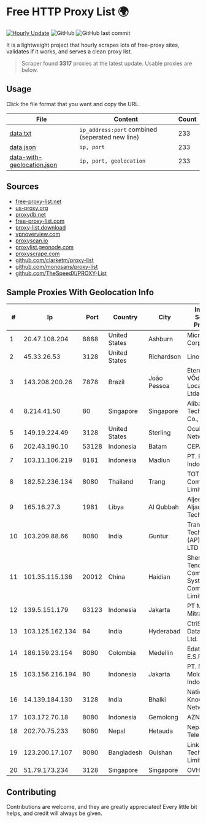 
# Free HTTP Proxy List 🌍

[![Hourly Update](https://github.com/mertguvencli/http-proxy-list/actions/workflows/main.yml/badge.svg?branch=main)](https://github.com/mertguvencli/http-proxy-list/actions/workflows/main.yml)
![GitHub](https://img.shields.io/github/license/mertguvencli/http-proxy-list)
![GitHub last commit](https://img.shields.io/github/last-commit/mertguvencli/http-proxy-list)

It is a lightweight project that hourly scrapes lots of free-proxy sites, validates if it works, and serves a clean proxy list.


> Scraper found **3317** proxies at the latest update. Usable proxies are below.

## Usage

Click the file format that you want and copy the URL.


|File|Content|Count|
|----|-------|-----|
|[data.txt](https://raw.githubusercontent.com/mertguvencli/http-proxy-list/main/proxy-list/data.txt)|`ip_address:port` combined (seperated new line)|233|
|[data.json](https://raw.githubusercontent.com/mertguvencli/http-proxy-list/main/proxy-list/data.json)|`ip, port`|233|
|[data-with-geolocation.json](https://raw.githubusercontent.com/mertguvencli/http-proxy-list/main/proxy-list/data-with-geolocation.json)|`ip, port, geolocation`|233|

## Sources

* [free-proxy-list.net](https://free-proxy-list.net)
* [us-proxy.org](https://www.us-proxy.org)
* [proxydb.net](http://proxydb.net)
* [free-proxy-list.com](https://free-proxy-list.com/?page=&port=&type%5B%5D=http&type%5B%5D=https&up_time=0&search=Search)
* [proxy-list.download](https://www.proxy-list.download/HTTP)
* [vpnoverview.com](https://vpnoverview.com/privacy/anonymous-browsing/free-proxy-servers)
* [proxyscan.io](https://www.proxyscan.io)
* [proxylist.geonode.com](https://proxylist.geonode.com/api/proxy-list?limit=300&page=1&sort_by=lastChecked&sort_type=desc&protocols=http,https)
* [proxyscrape.com](https://api.proxyscrape.com/v2/?request=displayproxies&protocol=http&timeout=10000&country=all&ssl=all&anonymity=all)
* [github.com/clarketm/proxy-list](https://raw.githubusercontent.com/clarketm/proxy-list/master/proxy-list-raw.txt)
* [github.com/monosans/proxy-list](https://raw.githubusercontent.com/monosans/proxy-list/main/proxies/http.txt)
* [github.com/TheSpeedX/PROXY-List](https://raw.githubusercontent.com/TheSpeedX/PROXY-List/master/http.txt)


## Sample Proxies With Geolocation Info

|#|Ip|Port|Country|City|Internet Service Provider|
|-|--|----|-------|----|-------------------------|
|1|20.47.108.204|8888|United States|Ashburn|Microsoft Corporation|
|2|45.33.26.53|3128|United States|Richardson|Linode, LLC|
|3|143.208.200.26|7878|Brazil|João Pessoa|Eternal VÔdeo Locadora Ltda|
|4|8.214.41.50|80|Singapore|Singapore|Alibaba (US) Technology Co., Ltd.|
|5|149.19.224.49|3128|United States|Sterling|Oculus Networks Inc|
|6|202.43.190.10|53128|Indonesia|Batam|CEPATNET|
|7|103.11.106.219|8181|Indonesia|Madiun|PT. Pascal Indonesia|
|8|182.52.236.134|8080|Thailand|Trang|TOT Public Company Limited|
|9|165.16.27.3|1981|Libya|Al Qubbah|Aljeel Aljadeed For Technology|
|10|103.209.88.66|8080|India|Guntur|TransMedia Technologies (AP) PVT LTD|
|11|101.35.115.136|20012|China|Haidian|Shenzhen Tencent Computer Systems Company Limited|
|12|139.5.151.179|63123|Indonesia|Jakarta|PT Maxindo Mitra Solusi|
|13|103.125.162.134|84|India|Hyderabad|CtrlS Datacenters Ltd.|
|14|186.159.23.154|8080|Colombia|Medellín|Edatel S.a. E.S.P|
|15|103.156.216.194|80|Indonesia|Jakarta|PT. Meiwa Mold Indonesia|
|16|14.139.184.130|3128|India|Bhalki|National Knowledge Network|
|17|103.172.70.18|8080|Indonesia|Gemolong|AZNET|
|18|202.70.75.233|8080|Nepal|Hetauda|Nepal Telecom|
|19|123.200.17.107|8080|Bangladesh|Gulshan|Link3 Technologies Limited|
|20|51.79.173.234|3128|Singapore|Singapore|OVH SAS|



## Contributing

Contributions are welcome, and they are greatly appreciated! Every
little bit helps, and credit will always be given.

